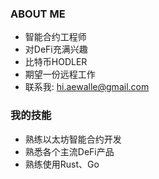 ### ABOUT ME
- 智能合约工程师
- 对DeFi充满兴趣
- 比特币HODLER
- 期望一份远程工作
- 联系我: hi.aewalle@gmail.com

### 我的技能
- 熟练以太坊智能合约开发
- 熟悉各个主流DeFi产品
- 熟练使用Rust、Go
